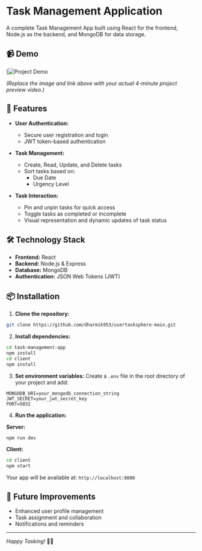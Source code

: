 # Task Management Application

A complete Task Management App built using React for the frontend, Node.js as the backend, and MongoDB for data storage.

## 📹 Demo



[![Project Demo](https://drive.google.com/file/d/1bsY0QFlVqn0PFC8uMHL-7m9xUyrX8_9H/view)


*(Replace the image and link above with your actual 4-minute project preview video.)*

## 🚀 Features

- **User Authentication:**
  - Secure user registration and login
  - JWT token-based authentication

- **Task Management:**
  - Create, Read, Update, and Delete tasks
  - Sort tasks based on:
    - Due Date
    - Urgency Level

- **Task Interaction:**
  - Pin and unpin tasks for quick access
  - Toggle tasks as completed or incomplete
  - Visual representation and dynamic updates of task status

## 🛠️ Technology Stack

- **Frontend:** React
- **Backend:** Node.js & Express
- **Database:** MongoDB
- **Authentication:** JSON Web Tokens (JWT)

## 📦 Installation

1. **Clone the repository:**
```bash
git clone https://github.com/dharmik953/usertasksphere-main.git
```

2. **Install dependencies:**
```bash
cd task-management-app
npm install
cd client
npm install
```

3. **Set environment variables:**
Create a `.env` file in the root directory of your project and add:
```env
MONGODB_URI=your_mongodb_connection_string
JWT_SECRET=your_jwt_secret_key
PORT=5032
```

4. **Run the application:**

**Server:**
```bash
npm run dev
```

**Client:**
```bash
cd client
npm start
```

Your app will be available at: `http://localhost:8080`

## 🌱 Future Improvements
- Enhanced user profile management
- Task assignment and collaboration
- Notifications and reminders

---

*Happy Tasking!* 🚀📌

